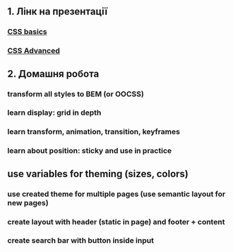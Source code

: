 ## 1. Лінк на презентації

### [CSS basics](https://docs.google.com/presentation/d/1etXarnTArKdseOcNubMLbqwbg-0NdvacI8kTr6sS3yQ/edit?usp=sharing)

### [CSS Advanced](https://docs.google.com/presentation/d/19PLDfOXButbWE1v1fHaqU1eOtetgMSGckqwJZX0MGpg/edit?usp=sharing)

## 2. Домашня робота

### transform all styles to BEM (or OOCSS)
### learn display: grid in depth
### learn transform, animation, transition, keyframes
### learn about position: sticky and use in practice
##  use variables for theming (sizes, colors)
### use created theme for multiple pages (use semantic layout for new pages)
### create layout with header (static in page) and footer + content
### create search bar with button inside input
